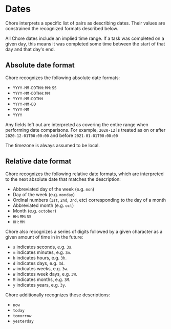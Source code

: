 # Dates

Chore interprets a specific list of pairs as describing dates.  Their values
are constrained the recognized formats described below.

All Chore dates include an implied time range.  If a task was completed on a
given day, this means it was completed some time between the start of that day
and that day's end.

## Absolute date format

Chore recognizes the following absolute date formats:

- `YYYY-MM-DDTHH:MM:SS`
- `YYYY-MM-DDTHH:MM`
- `YYYY-MM-DDTHH`
- `YYYY-MM-DD`
- `YYYY-MM`
- `YYYY`

Any fields left out are interpreted as covering the entire range when
performing date comparisons.  For example, `2020-12` is treated as on or after
`2020-12-01T00:00:00` and before `2021-01-01T00:00:00`

The timezone is always assumed to be local.

## Relative date format

Chore recognizes the following relative date formats, which are interpreted
to the next absolute date that matches the description:

- Abbreviated day of the week (e.g. `mon`)
- Day of the week (e.g. `monday`)
- Ordinal numbers (`1st`, `2nd`, `3rd`, etc) corresponding to the day of a
  month
- Abbreviated month (e.g. `oct`)
- Month (e.g. `october`)
- `HH:MM:SS`
- `HH:MM`

Chore also recognizes a series of digits followed by a given character as a
given amount of time in in the future:

- `s` indicates seconds, e.g. `3s`.
- `m` indicates minutes, e.g. `3m`.
- `h` indicates hours, e.g. `3h`.
- `d` indicates days, e.g. `3d`.
- `w` indicates weeks, e.g. `3w`.
- `W` indicates week days, e.g. `3W`.
- `M` indicates months, e.g. `3M`.
- `y` indicates years, e.g. `3y`.

Chore additionally recognizes these descriptions:

- `now`
- `today`
- `tomorrow`
- `yesterday`
